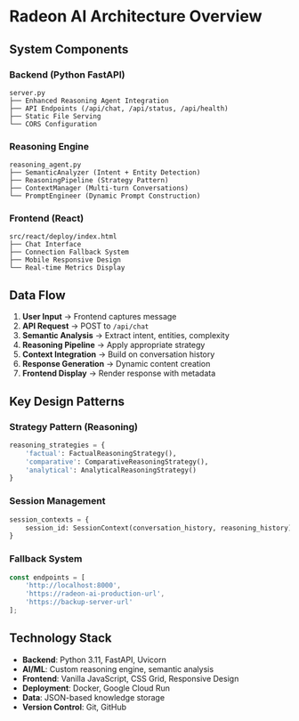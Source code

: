 # Radeon AI Architecture Overview

## System Components

### Backend (Python FastAPI)
```
server.py
├── Enhanced Reasoning Agent Integration
├── API Endpoints (/api/chat, /api/status, /api/health)
├── Static File Serving
└── CORS Configuration
```

### Reasoning Engine
```
reasoning_agent.py
├── SemanticAnalyzer (Intent + Entity Detection)
├── ReasoningPipeline (Strategy Pattern)
├── ContextManager (Multi-turn Conversations)
└── PromptEngineer (Dynamic Prompt Construction)
```

### Frontend (React)
```
src/react/deploy/index.html
├── Chat Interface
├── Connection Fallback System
├── Mobile Responsive Design
└── Real-time Metrics Display
```

## Data Flow

1. **User Input** → Frontend captures message
2. **API Request** → POST to `/api/chat`
3. **Semantic Analysis** → Extract intent, entities, complexity
4. **Reasoning Pipeline** → Apply appropriate strategy
5. **Context Integration** → Build on conversation history
6. **Response Generation** → Dynamic content creation
7. **Frontend Display** → Render response with metadata

## Key Design Patterns

### Strategy Pattern (Reasoning)
```python
reasoning_strategies = {
    'factual': FactualReasoningStrategy(),
    'comparative': ComparativeReasoningStrategy(),
    'analytical': AnalyticalReasoningStrategy()
}
```

### Session Management
```python
session_contexts = {
    session_id: SessionContext(conversation_history, reasoning_history)
}
```

### Fallback System
```javascript
const endpoints = [
    'http://localhost:8000',
    'https://radeon-ai-production-url',
    'https://backup-server-url'
];
```

## Technology Stack

- **Backend**: Python 3.11, FastAPI, Uvicorn
- **AI/ML**: Custom reasoning engine, semantic analysis
- **Frontend**: Vanilla JavaScript, CSS Grid, Responsive Design
- **Deployment**: Docker, Google Cloud Run
- **Data**: JSON-based knowledge storage
- **Version Control**: Git, GitHub